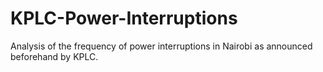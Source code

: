 # KPLC-Power-Interruptions
Analysis of the frequency of power interruptions in Nairobi as announced beforehand by KPLC.

